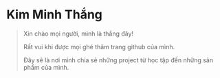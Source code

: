 # Kim Minh Thắng

> Xin chào mọi người, mình là thắng đây!
>
> Rất vui khi được mọi ghé thăm trang github của mình.
>
> Đây sẽ là nơi mình chia sẻ những project từ học tập đến những sản phẩm của mình.
